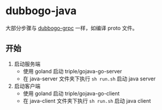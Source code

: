 # dubbogo-java

大部分步骤与 [dubbogo-grpc](../dubbogo-grpc) 一样，如编译 proto 文件。

## 开始

1. 启动服务端
    - 使用 goland 启动 triple/gojava-go-server
    - 在 java-server 文件夹下执行 `sh run.sh` 启动 java server
2. 启动客户端
    - 使用 goland 启动 triple/gojava-go-client
    - 在 java-client 文件夹下执行 `sh run.sh` 启动 java client